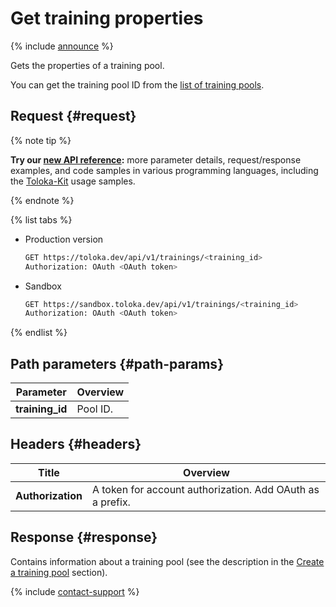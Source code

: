 # Get training properties

{% include [announce](../_includes/announce.md) %}

Gets the properties of a training pool.

You can get the training pool ID from the [list of training pools](get-training-list.md).

## Request {#request}

{% note tip %}

**Try our [new API reference](https://toloka.ai/docs/api/api-reference/#get-/trainings/-id-):** more parameter details, request/response examples, and code samples in various programming languages, including the [Toloka-Kit](../../toloka-kit/index.md) usage samples.

{% endnote %}

{% list tabs %}

- Production version

  ```bash
  GET https://toloka.dev/api/v1/trainings/<training_id>
  Authorization: OAuth <OAuth token>
  ```

- Sandbox

  ```bash
  GET https://sandbox.toloka.dev/api/v1/trainings/<training_id>
  Authorization: OAuth <OAuth token>
  ```

{% endlist %}

## Path parameters {#path-params}

Parameter | Overview
----- | -----
**training_id** | Pool ID.

## Headers {#headers}

Title | Overview
----- | -----
**Authorization** | A token for account authorization. Add OAuth as a prefix.

## Response {#response}

Contains information about a training pool (see the description in the [Create a training pool](create-training.md#response) section).

{% include [contact-support](../../guide/_includes/contact-support.md) %}